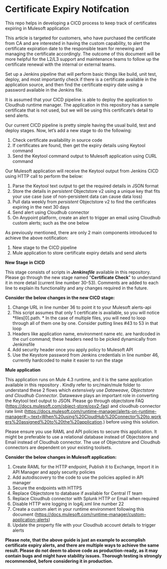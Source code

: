 # Certificate Expiry Notifcation
This repo helps in developing a CICD process to keep track of certificates expiring in Mulesoft application

This article is targeted for customers, who have purchased the certificate from CA and are interested in having the custom capability, to alert the certificate expiration date to the responsible team for renewing and managing the certificate accordingly. The outcome of this document will be more helpful for the L2/L3 support and maintenance teams to follow up the certificate renewal with the internal or external teams.

Set up a Jenkins pipeline that will perform basic things like build, unit test, deploy, and most importantly check if there is a certificate available in the application source, and then find the certificate expiry date using a password available in the Jenkins file.

It is assumed that your CICD pipeline is able to deploy the application to Cloudhub runtime manager. The application in this repository has a sample certificate that is not used, but we will be using this certificate’s detail to send alerts. 

Our current CICD pipeline is pretty simple having the usual build, test and deploy stages. Now, let’s add a new stage to do the following:

1. Check certificate availability in source code
2. If certificates are found, then get the expiry details using Keytool command
3. Send the Keytool command output to Mulesoft application using CURL command

Our Mulesoft application will receive the Keytool output from Jenkins CICD using HTTP call to perform the below:

1. Parse the Keytool text output to get the required details in JSON format
2. Store the details in *persistent* Objectstore v2 using a unique key that fits your use case (use of non-persistent data can cause data loss)
3. Pull data weekly from *persistent* Objectstore v2 to find the certificates expiring in the next 30 days
4. Send alert using Cloudhub connector
5. On Anypoint platform, create an alert to trigger an email using Cloudhub custom alerts; such as the one below

As previously mentioned, there are only 2 main components introduced to achieve the above notification: 

1. New stage to the CICD pipeline
2. Mule application to store certificate expiry details and send alerts

**New Stage in CICD**

This stage consists of scripts in ***Jenkinsfile*** available in this repository. Please go through the new stage named "**Certificate Check**" to understand it in more detail (current line number 30-53). Comments are added to each line to explain its functionality and any changes required in the future.

**Consider the below changes in the new CICD stage:**

1. Change URL in line number 36 to point it to your Mulesoft alerts-api
2. This script assumes that only 1 certificate is available, so you will notice *files[0].path. * In the case of multiple files, you will need to loop through all of them one by one. Consider putting lines #43 to 53 in that loop
3. Headers like application name, environment name etc. are hardcoded in the curl command; these headers need to be picked dynamically from Jenkinsfile
4. Add security header once you apply policy to Mulesoft API
5. Use the Keystore password from Jenkins credentials in line number 46, currently hardcoded to make it easier to run the stage


**Mule application**

This application runs on Mule 4.3 runtime, and it is the same application available in this repository . Kindly refer to src/main/mule folder to understand these 2 flows which *extensively use Dataweave, Objectstore and Cloudhub Connector*. Dataweave plays an important role in converting the Keytool text output to JSON. Please go through objectstore FAQ (https://docs.mulesoft.com/object-store/osv2-faq) and cloudhub connector rate limit (https://docs.mulesoft.com/runtime-manager/alerts-on-runtime-manager#:~:text=When%20using%20CloudHub%20Connector%20to,workers%20assigned%20to%20the%20application.) before using this solution.

Please ensure you use RAML and API policies to secure this application. It might be preferable to use a relational database instead of Objectstore and Email instead of Cloudhub connector. The use of Objectstore and Cloudhub connectors are dependent on your existing toolsets.

**Consider the below changes in Mulesoft application:**

1. Create RAML for the HTTP endpoint, Publish it to Exchange, Import it in API Manager and apply security policies
2. Add autodiscovery to the code to use the policies applied in API manager
3. Secure the endpoints with HTTPS
4. Replace Objectstore to database if available for Central IT team
5. Replace Cloudhub connector with Splunk HTTP or Email when required
6. Disable HTTP wire logging in log4j.xml line number 22
7. Create a custom alert in your runtime environment following this document (https://docs.mulesoft.com/runtime-manager/custom-application-alerts)
8. Update the property file with your Cloudhub account details to trigger alerts

**Please note, that the above guide is just an example to accomplish certificate expiry alerts, and there are multiple ways to achieve the same result. Please do not deem to above code as production-ready, as it may contain bugs and might have stability issues. Thorough testing is strongly recommended, before considering it in production.**
